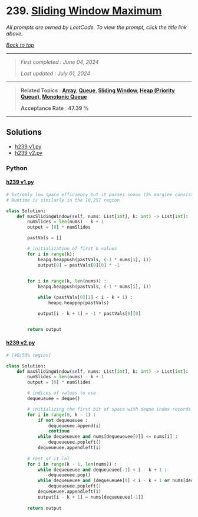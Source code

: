# 239. [Sliding Window Maximum](<https://leetcode.com/problems/sliding-window-maximum>)

*All prompts are owned by LeetCode. To view the prompt, click the title link above.*

*[Back to top](<../README.md>)*

------

> *First completed : June 04, 2024*
>
> *Last updated : July 01, 2024*

------

> **Related Topics** : **[Array](<by_topic/Array.md>), [Queue](<by_topic/Queue.md>), [Sliding Window](<by_topic/Sliding Window.md>), [Heap (Priority Queue)](<by_topic/Heap (Priority Queue).md>), [Monotonic Queue](<by_topic/Monotonic Queue.md>)**
>
> **Acceptance Rate** : **47.39 %**

------

## Solutions

- [h239 v1.py](<../my-submissions/h239 v1.py>)
- [h239 v2.py](<../my-submissions/h239 v2.py>)
### Python
#### [h239 v1.py](<../my-submissions/h239 v1.py>)
```Python
# Extremly low space efficiency but it passes soooo (5% margine consistently)
# Runtime is similarly in the [0,25] region

class Solution:
    def maxSlidingWindow(self, nums: List[int], k: int) -> List[int]:
        numSlides = len(nums) - k + 1
        output = [0] * numSlides

        pastVals = []

        # initialization of first k values
        for i in range(k):
            heapq.heappush(pastVals, (-1 * nums[i], i))
            output[0] = pastVals[0][0] * -1
            

        for i in range(k, len(nums)) :
            heapq.heappush(pastVals, (-1 * nums[i], i))

            while (pastVals[0][1] < i - k + 1) :
                heapq.heappop(pastVals)

            output[i - k + 1] = -1 * pastVals[0][0]


        return output
```

#### [h239 v2.py](<../my-submissions/h239 v2.py>)
```Python
# [40/50% region]

class Solution:
    def maxSlidingWindow(self, nums: List[int], k: int) -> List[int]:
        numSlides = len(nums) - k + 1
        output = [0] * numSlides

        # indices of values to use
        dequeueuee = deque()

        # initializing the first bit of space with deque index records
        for i in range(0, k - 1) :
            if not dequeueuee :
                dequeueuee.append(i) 
                continue
            while dequeueuee and nums[dequeueuee[0]] <= nums[i] : 
                dequeueuee.popleft()
            dequeueuee.appendleft(i)
        
        # rest of it lol
        for i in range(k - 1, len(nums)) :
            while dequeueuee and dequeueuee[-1] < i - k + 1 :
                dequeueuee.pop()
            while dequeueuee and (dequeueuee[0] < i - k + 1 or nums[dequeueuee[0]] <= nums[i]) :
                dequeueuee.popleft()
            dequeueuee.appendleft(i)
            output[i - k + 1] = nums[dequeueuee[-1]]
        
        return output
```

